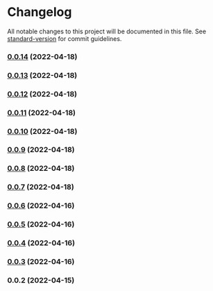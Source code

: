 # Changelog

All notable changes to this project will be documented in this file. See [standard-version](https://github.com/conventional-changelog/standard-version) for commit guidelines.

### [0.0.14](https://github.com/klimby/angular-translation-check/compare/v0.0.13...v0.0.14) (2022-04-18)

### [0.0.13](https://github.com/klimby/angular-translation-check/compare/v0.0.12...v0.0.13) (2022-04-18)

### [0.0.12](https://github.com/klimby/angular-translation-check/compare/v0.0.11...v0.0.12) (2022-04-18)

### [0.0.11](https://github.com/klimby/angular-translation-check/compare/v0.0.10...v0.0.11) (2022-04-18)

### [0.0.10](https://github.com/klimby/angular-translation-check/compare/v0.0.9...v0.0.10) (2022-04-18)

### [0.0.9](https://github.com/klimby/angular-translation-check/compare/v0.0.8...v0.0.9) (2022-04-18)

### [0.0.8](https://github.com/klimby/angular-translation-check/compare/v0.0.7...v0.0.8) (2022-04-18)

### [0.0.7](https://github.com/klimby/angular-translation-check/compare/v0.0.6...v0.0.7) (2022-04-18)

### [0.0.6](https://github.com/klimby/angular-translation-check/compare/v0.0.5...v0.0.6) (2022-04-16)

### [0.0.5](https://github.com/klimby/angular-translation-check/compare/v0.0.4...v0.0.5) (2022-04-16)

### [0.0.4](https://github.com/klimby/angular-translation-check/compare/v0.0.3...v0.0.4) (2022-04-16)

### [0.0.3](https://github.com/klimby/angular-translation-check/compare/v0.0.2...v0.0.3) (2022-04-16)

### 0.0.2 (2022-04-15)
